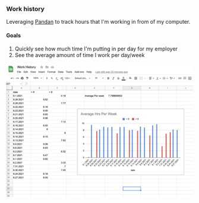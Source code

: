 ### Work history 

Leveraging [Pandan](https://sindresorhus.com/pandan) to track hours that I'm working in from of my computer. 

#### Goals 
1. Quickly see how much time I'm putting in per day for my employer
2. See the average amount of time I work per day/week

![google sheet](./exampleSheet.png)


